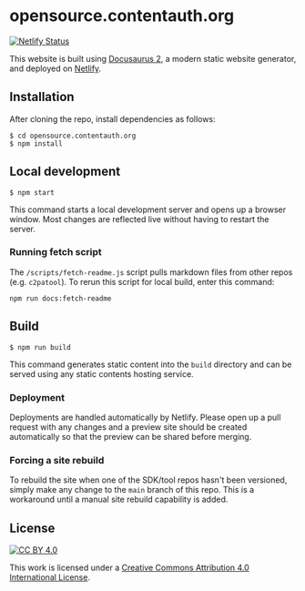 # opensource.contentauth.org

[![Netlify Status](https://api.netlify.com/api/v1/badges/c2fe0e49-4596-48e8-8e1a-9cf62d56bca2/deploy-status)](https://app.netlify.com/sites/contentauth/deploys)

This website is built using [Docusaurus 2](https://docusaurus.io/), a modern static website generator, and deployed
on [Netlify](https://www.netlify.com/).

## Installation

After cloning the repo, install dependencies as follows:

```
$ cd opensource.contentauth.org
$ npm install
```

## Local development

```
$ npm start
```

This command starts a local development server and opens up a browser window. Most changes are reflected live without having to restart the server.

### Running fetch script

The `/scripts/fetch-readme.js` script pulls markdown files from other repos (e.g. `c2patool`). To rerun this script for local build, enter this command:

```
npm run docs:fetch-readme
```

## Build

```
$ npm run build
```

This command generates static content into the `build` directory and can be served using any static contents hosting service.

### Deployment

Deployments are handled automatically by Netlify. Please open up a pull request with any changes and a preview site
should be created automatically so that the preview can be shared before merging.

### Forcing a site rebuild

To rebuild the site when one of the SDK/tool repos hasn't been versioned, simply make any change to the `main` branch of this repo. This is a workaround until a manual site rebuild capability is added.

## License

[![CC BY 4.0][cc-by-image]][cc-by]

This work is licensed under a
[Creative Commons Attribution 4.0 International License][cc-by].

[cc-by]: http://creativecommons.org/licenses/by/4.0/
[cc-by-image]: https://i.creativecommons.org/l/by/4.0/88x31.png
[cc-by-shield]: https://img.shields.io/badge/License-CC%20BY%204.0-lightgrey.svg
